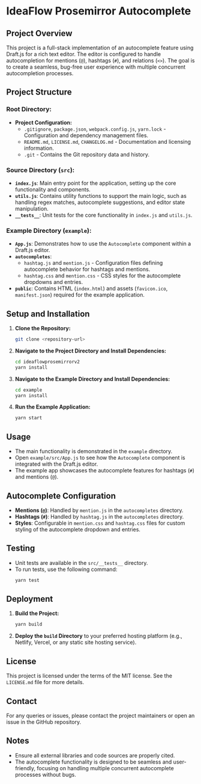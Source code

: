 # IdeaFlow Prosemirror Autocomplete

## Project Overview
This project is a full-stack implementation of an autocomplete feature using Draft.js for a rich text editor. The editor is configured to handle autocompletion for mentions (`@`), hashtags (`#`), and relations (`<>`). The goal is to create a seamless, bug-free user experience with multiple concurrent autocompletion processes.

## Project Structure

### Root Directory:
- **Project Configuration:**
  - `.gitignore`, `package.json`, `webpack.config.js`, `yarn.lock` - Configuration and dependency management files.
  - `README.md`, `LICENSE.md`, `CHANGELOG.md` - Documentation and licensing information.
  - `.git` - Contains the Git repository data and history.

### Source Directory (`src`):
- **`index.js`**: Main entry point for the application, setting up the core functionality and components.
- **`utils.js`**: Contains utility functions to support the main logic, such as handling regex matches, autocomplete suggestions, and editor state manipulation.
- **`__tests__`**: Unit tests for the core functionality in `index.js` and `utils.js`.

### Example Directory (`example`):
- **`App.js`**: Demonstrates how to use the `Autocomplete` component within a Draft.js editor.
- **`autocompletes`**:
  - `hashtag.js` and `mention.js` - Configuration files defining autocomplete behavior for hashtags and mentions.
  - `hashtag.css` and `mention.css` - CSS styles for the autocomplete dropdowns and entries.
- **`public`**: Contains HTML (`index.html`) and assets (`favicon.ico`, `manifest.json`) required for the example application.

## Setup and Installation

1. **Clone the Repository:**
   ```bash
   git clone <repository-url>
   ```
2. **Navigate to the Project Directory and Install Dependencies:**
   ```bash
   cd ideaflowprosemirrorv2
   yarn install
   ```
3. **Navigate to the Example Directory and Install Dependencies:**
   ```bash
   cd example
   yarn install
   ```
4. **Run the Example Application:**
   ```bash
   yarn start
   ```

## Usage

- The main functionality is demonstrated in the `example` directory.
- Open `example/src/App.js` to see how the `Autocomplete` component is integrated with the Draft.js editor.
- The example app showcases the autocomplete features for hashtags (`#`) and mentions (`@`).

## Autocomplete Configuration

- **Mentions (`@`)**: Handled by `mention.js` in the `autocompletes` directory.
- **Hashtags (`#`)**: Handled by `hashtag.js` in the `autocompletes` directory.
- **Styles**: Configurable in `mention.css` and `hashtag.css` files for custom styling of the autocomplete dropdown and entries.

## Testing

- Unit tests are available in the `src/__tests__` directory.
- To run tests, use the following command:
  ```bash
  yarn test
  ```

## Deployment

1. **Build the Project:**
   ```bash
   yarn build
   ```
2. **Deploy the `build` Directory** to your preferred hosting platform (e.g., Netlify, Vercel, or any static site hosting service).

## License

This project is licensed under the terms of the MIT license. See the `LICENSE.md` file for more details.

## Contact

For any queries or issues, please contact the project maintainers or open an issue in the GitHub repository.

## Notes

- Ensure all external libraries and code sources are properly cited.
- The autocomplete functionality is designed to be seamless and user-friendly, focusing on handling multiple concurrent autocomplete processes without bugs.


